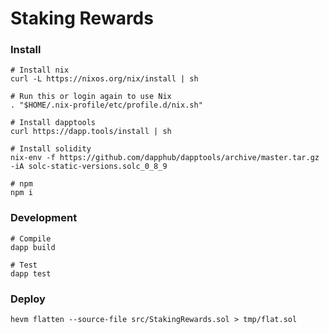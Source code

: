 # Staking Rewards

### Install

```shell
# Install nix
curl -L https://nixos.org/nix/install | sh

# Run this or login again to use Nix
. "$HOME/.nix-profile/etc/profile.d/nix.sh"

# Install dapptools
curl https://dapp.tools/install | sh

# Install solidity
nix-env -f https://github.com/dapphub/dapptools/archive/master.tar.gz -iA solc-static-versions.solc_0_8_9

# npm
npm i
```

### Development

```shell
# Compile
dapp build

# Test
dapp test
```

### Deploy

```shell
hevm flatten --source-file src/StakingRewards.sol > tmp/flat.sol
```
